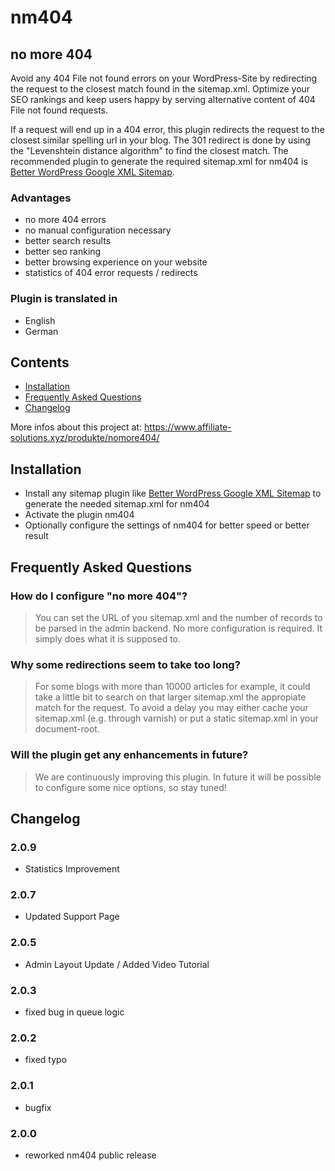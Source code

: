 # nm404

## no more 404

Avoid any 404 File not found errors on your WordPress-Site by redirecting the request to the closest match found in the sitemap.xml.
Optimize your SEO rankings and keep users happy by serving alternative content of 404 File not found requests.

If a request will end up in a 404 error, this plugin redirects the request to the closest similar spelling url in your blog.
The 301 redirect is done by using the "Levenshtein distance algorithm" to find the closest match.
The recommended plugin to generate the required sitemap.xml for nm404 is [Better WordPress Google XML Sitemap](https://wordpress.org/plugins/bwp-google-xml-sitemaps/ "Better WordPress Google XML Sitemap").

### Advantages

* no more 404 errors
* no manual configuration necessary
* better search results
* better seo ranking
* better browsing experience on your website
* statistics of 404 error requests / redirects

### Plugin is translated in

* English
* German

## Contents

- [Installation](#installation)
- [Frequently Asked Questions](#faq)
- [Changelog](#changelog)


More infos about this project at: https://www.affiliate-solutions.xyz/produkte/nomore404/

<a name="installation"></a>
## Installation

* Install any sitemap plugin like [Better WordPress Google XML Sitemap](https://wordpress.org/plugins/bwp-google-xml-sitemaps/ "Better WordPress Google XML Sitemap") to generate the needed sitemap.xml for nm404
* Activate the plugin nm404
* Optionally configure the settings of nm404 for better speed or better result

<a name="faq"></a>
## Frequently Asked Questions

### How do I configure "no more 404"?

> You can set the URL of you sitemap.xml and the number of records to be parsed in the admin backend. No more configuration is required.
> It simply does what it is supposed to.

### Why some redirections seem to take too long?

> For some blogs with more than 10000 articles for example, it could take a little bit to search on that larger sitemap.xml the appropiate match for the request.
> To avoid a delay you may either cache your sitemap.xml (e.g. through varnish) or put a static sitemap.xml in your document-root.

### Will the plugin get any enhancements in future?

> We are continuously improving this plugin. In future it will be possible to configure some nice options, so stay tuned!

<a name="changelog"></a>
## Changelog

### 2.0.9

* Statistics Improvement

### 2.0.7

* Updated Support Page

### 2.0.5

* Admin Layout Update / Added Video Tutorial

### 2.0.3

* fixed bug in queue logic

### 2.0.2

* fixed typo

### 2.0.1

* bugfix

### 2.0.0
* reworked nm404 public release
